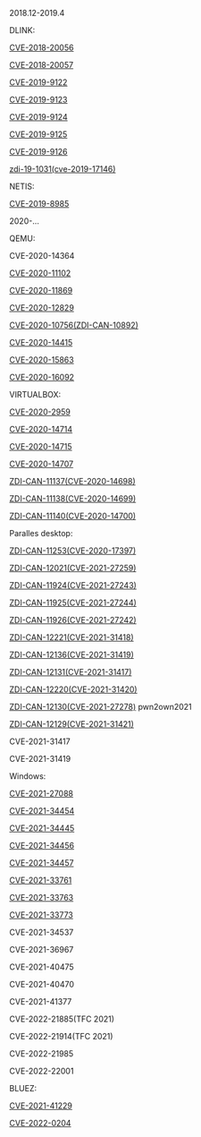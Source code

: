 
2018.12-2019.4

DLINK:

[CVE-2018-20056](https://cve.mitre.org/cgi-bin/cvename.cgi?name=CVE-2018-20056)

[CVE-2018-20057](https://cve.mitre.org/cgi-bin/cvename.cgi?name=CVE-2018-20057)

[CVE-2019-9122](https://cve.mitre.org/cgi-bin/cvename.cgi?name=CVE-2019-9122)

[CVE-2019-9123](https://cve.mitre.org/cgi-bin/cvename.cgi?name=CVE-2019-9123)

[CVE-2019-9124](https://cve.mitre.org/cgi-bin/cvename.cgi?name=CVE-2019-9124)

[CVE-2019-9125](https://cve.mitre.org/cgi-bin/cvename.cgi?name=CVE-2019-9125)

[CVE-2019-9126](https://cve.mitre.org/cgi-bin/cvename.cgi?name=CVE-2019-9126)

[zdi-19-1031(cve-2019-17146)](https://www.zerodayinitiative.com/advisories/ZDI-19-1031/)

NETIS:

[CVE-2019-8985](https://cve.mitre.org/cgi-bin/cvename.cgi?name=CVE-2019-8985)


2020-...

QEMU:

CVE-2020-14364 

[CVE-2020-11102](https://www.openwall.com/lists/oss-security/2020/04/06/1)

[CVE-2020-11869](https://git.qemu.org/?p=qemu.git;a=commit;h=ac2071c3791b67fc7af78b8ceb320c01ca1b5df7)

[CVE-2020-12829](https://cve.mitre.org/cgi-bin/cvename.cgi?name=CVE-2020-12829)

[CVE-2020-10756(ZDI-CAN-10892)](https://access.redhat.com/security/cve/CVE-2020-10756)

[CVE-2020-14415](https://cve.mitre.org/cgi-bin/cvename.cgi?name=CVE-2020-14415)

[CVE-2020-15863](https://seclists.org/oss-sec/2020/q3/49?utm_source=dlvr.it&utm_medium=twitter)

[CVE-2020-16092](https://bugzilla.redhat.com/show_bug.cgi?id=1860283)

VIRTUALBOX:

[CVE-2020-2959](https://www.oracle.com/security-alerts/cpuapr2020.html)

[CVE-2020-14714](https://www.oracle.com/security-alerts/cpujul2020.html)

[CVE-2020-14715](https://www.oracle.com/security-alerts/cpujul2020.html)

[CVE-2020-14707](https://www.oracle.com/security-alerts/cpujul2020.html)

[ZDI-CAN-11137(CVE-2020-14698)](https://www.oracle.com/security-alerts/cpujul2020.html)

[ZDI-CAN-11138(CVE-2020-14699)](https://www.oracle.com/security-alerts/cpujul2020.html)

[ZDI-CAN-11140(CVE-2020-14700)](https://www.oracle.com/security-alerts/cpujul2020.html)

Paralles desktop:

[ZDI-CAN-11253(CVE-2020-17397)](https://kb.parallels.com/en/125013)

[ZDI-CAN-12021(CVE-2021-27259)](https://kb.parallels.com/en/125013)

[ZDI-CAN-11924(CVE-2021-27243)](https://kb.parallels.com/en/125013)

[ZDI-CAN-11925(CVE-2021-27244)](https://kb.parallels.com/en/125013)

[ZDI-CAN-11926(CVE-2021-27242)](https://kb.parallels.com/en/125013)

[ZDI-CAN-12221(CVE-2021-31418)](https://kb.parallels.com/en/125013)

[ZDI-CAN-12136(CVE-2021-31419)](https://kb.parallels.com/en/125013)

[ZDI-CAN-12131(CVE-2021-31417)](https://kb.parallels.com/en/125013)

[ZDI-CAN-12220(CVE-2021-31420)](https://kb.parallels.com/en/125013)

[ZDI-CAN-12130(CVE-2021-27278)](https://kb.parallels.com/en/125013) pwn2own2021

[ZDI-CAN-12129(CVE-2021-31421)](https://kb.parallels.com/en/125013)

CVE-2021-31417

CVE-2021-31419

Windows:

[CVE-2021-27088](https://msrc.microsoft.com/update-guide/vulnerability/CVE-2021-27088)

[CVE-2021-34454](https://msrc.microsoft.com/update-guide/vulnerability/CVE-2021-34454)

[CVE-2021-34445](https://msrc.microsoft.com/update-guide/vulnerability/CVE-2021-34445)

[CVE-2021-34456](https://msrc.microsoft.com/update-guide/vulnerability/CVE-2021-34456)

[CVE-2021-34457](https://msrc.microsoft.com/update-guide/vulnerability/CVE-2021-34457)

[CVE-2021-33761](https://msrc.microsoft.com/update-guide/vulnerability/CVE-2021-33761)

[CVE-2021-33763](https://msrc.microsoft.com/update-guide/vulnerability/CVE-2021-33763)

[CVE-2021-33773](https://msrc.microsoft.com/update-guide/vulnerability/CVE-2021-33773)

CVE-2021-34537

CVE-2021-36967

CVE-2021-40475

CVE-2021-40470

CVE-2021-41377

CVE-2022-21885(TFC 2021)

CVE-2022-21914(TFC 2021)

CVE-2022-21985

CVE-2022-22001

BLUEZ:

[CVE-2021-41229](https://github.com/bluez/bluez/security/advisories/GHSA-3fqg-r8j5-f5xq)

[CVE-2022-0204](https://bugzilla.redhat.com/show_bug.cgi?id=2039807)
